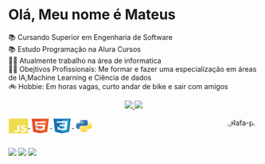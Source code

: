 <h1>
  Olá, Meu nome é Mateus
</h1>

📚 Cursando Superior em Engenharia de Software
<br>
📚 Estudo Programação na Alura Cursos
<br>
👨‍💻 Atualmente trabalho na área de informatica
<br>
🧠🦾 Obejtivos Profissionais: Me formar e fazer uma especialização em áreas de IA,Machine Learning e Ciência de dados 
<br>
🚲 Hobbie: Em horas vagas, curto andar de bike e sair com amigos 

<div align="center">
  <a href="https://github.com/EngMateus">
  <img height="180em;width=42%" src="https://github-readme-stats.vercel.app/api?username=EngMateus&show_icons=true&theme=dracula&include_all_commits=true&count_private=true"/>
  <img height="180em;width=50%" src="https://github-readme-stats.vercel.app/api/top-langs/?username=EngMateus&layout=compact&langs_count=7&theme=dracula"/>
</div>

<div style="display: inline_block"><br>
  <img align="center" alt="Rafa-Js" height="30" width="40" src="https://raw.githubusercontent.com/devicons/devicon/master/icons/javascript/javascript-plain.svg">
  <img align="center" alt="Rafa-HTML" height="30" width="40" src="https://raw.githubusercontent.com/devicons/devicon/master/icons/html5/html5-original.svg">
  <img align="center" alt="Rafa-CSS" height="30" width="40" src="https://raw.githubusercontent.com/devicons/devicon/master/icons/css3/css3-original.svg">
  <img align="center" alt="Rafa-Python" height="30" width="40" src="https://raw.githubusercontent.com/devicons/devicon/master/icons/python/python-original.svg">
  <img align="right" alt="Rafa-pic" height="150" style="border-radius:50px;" src="https://media.discordapp.net/attachments/639956127056134178/890373478988013628/Publicacoes_Instagram_1_1.png?width=676&height=676">
</div>

##

<div> 
  <a href="https://instagram.com/ma.teus986" target="_blank"><img src="https://img.shields.io/badge/-Instagram-%23E4405F?style=for-the-badge&logo=instagram&logoColor=white" target="_blank"></a>
  <a href = "mailto:mateusEngs98@gmail.com"><img src="https://img.shields.io/badge/-Gmail-%23333?style=for-the-badge&logo=gmail&logoColor=white" target="_blank"></a>
  <a href="https://www.linkedin.com/in/mateus-leite-378190236" target="_blank"><img src="https://img.shields.io/badge/-LinkedIn-%230077B5?style=for-the-badge&logo=linkedin&logoColor=white" target="_blank"></a> 
  
</diV>
